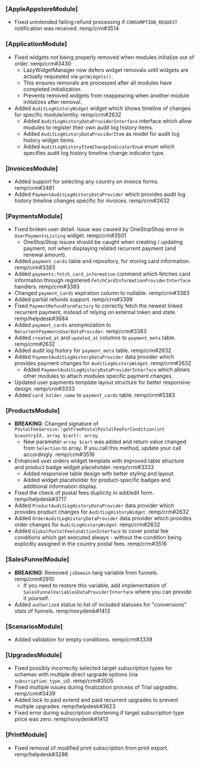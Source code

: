 ### [AppleAppstoreModule]

- Fixed unintended failing refund processing if `CONSUMPTION_REQUEST` notification was received. remp/crm#3514

### [ApplicationModule]

- Fixed widgets not being properly removed when modules initialize out of order. remp/crm#3430
  - LazyWidgetManager now defers widget removals until widgets are actually requested via `getWidgets()`.
  - This ensures removals are processed after all modules have completed initialization.
  - Prevents removed widgets from reappearing when another module initializes after removal.
- Added `AuditLogHistoryWidget` widget which shows timeline of changes for specific module/entity. remp/crm#2632
  - Added `AuditLogHistoryDataProviderInterface` interface which allow modules to register their own audit log history items.
  - Added `AuditLogHistoryDataProviderItem` as model for audit log history widget items.
  - Added `AuditLogHistoryItemChangeIndicatorEnum` enum which specifies audit log history timeline change indicator type.

### [InvoicesModule]

- Added support for selecting any country on invoice forms. remp/crm#3461
- Added `PaymentAuditLogHistoryDataProvider` which provides audit log history timeline changes specific for invoices. remp/crm#2632

### [PaymentsModule]

- Fixed broken user detail. Issue was caused by OneStopShop error in `UserPaymentsListing` widget. remp/crm#3501
  - OneStopShop issues should be caught when creating / updating payment, not when displaying related recurrent payment (and renewal amount).
- Added `payment_cards` table and repository, for storing card information. remp/crm#3383
- Added `payments:fetch_card_information` command which fetches card information through registered `FetchCardInformationProviderInterface` handlers. remp/crm#3383
- Changed `payment_cards` expiration column to nullable. remp/crm#3383
- Added partial refunds support. remp/crm#3399
- Fixed `PaymentRefundFormFactory` to correctly fetch the newest linked recurrent payment, instead of relying on external token and state. remp/helpdesk#3684
- Added `payment_cards` anonymization to `RecurrentPaymentsUserDataProvider`. remp/crm#3383
- Added `created_at` and `updated_at` columns to `payment_meta` table. remp/crm#2632
- Added audit log history for `payment_meta` table. remp/crm#2632
- Added `PaymentAuditLogHistoryDataProvider` data provider which provides payment changes for `AuditLogHistoryWidget`. remp/crm#2632
  - Added `PaymentAuditLogHistoryDataProviderInterface` which allows other modules to attach modules specific payment changes.
- Updated user payments template layout structure for better responsive design. remp/crm#3333
- Added `card_holder_name` to `payment_cards` table. remp/crm#3383

### [ProductsModule]

- **BREAKING**: Changed signature of `PostalFeeService::getFreePostalPostalFeeForCondition(int $countryId, array $cart): array`.
  - New parameter `array $cart` was added and return value changed from `Selection` to array. If you call this method, update your call accordingly. remp/crm#3516
- Enhanced user orders widget template with improved table structure and product badge widget placeholder. remp/crm#3333
  - Added responsive table design with better styling and layout.
  - Added widget placeholder for product-specific badges and additional information display.
- Fixed the check of postal fees duplicity in add/edit form. remp/helpdesk#3717
- Added `ProductAuditLogHistoryDataProvider` data provider which provides product changes for `AuditLogHistoryWidget`. remp/crm#2632
- Added `OrderAuditLogHistoryDataProvider` data provider which provides order changes for `AuditLogHistoryWidget`. remp/crm#2632
- Added `GlobalPostalFeeConditionInterface` to cover postal fee conditions which get executed always - without the condition being explicitly assigned in the country postal fees. remp/crm#3516

### [SalesFunnelModule]

- **BREAKING**: Removed `jsDomain` twig variable from funnels. remp/crm#2910
  - If you need to restore this variable, add implementation of `SalesFunnelVariablesDataProviderInterface` where you can provide it yourself.
- Added `authorized` status to list of included statuses for "conversions" stats of funnels. remp/novydenik#1413

### [ScenariosModule]

- Added validation for empty conditions. remp/crm#3339

### [UpgradesModule]

- Fixed possibly incorrectly selected target subscription types for schemas with multiple direct upgrade options (via `subscription_type_id`). remp/crm#3505
- Fixed multiple issues during finalization process of Trial upgrades. remp/crm#3439
- Added lock to paid extend and paid recurrent upgrades to prevent multiple upgrades. remp/helpdesk#3623
- Fixed error during subscription shortening if target subscription type price was zero. remp/novydenik#1413

### [PrintModule]

- Fixed removal of modified print subscription from print export. remp/helpdesk#3286
